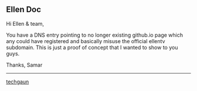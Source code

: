 ## Ellen Doc

Hi Ellen & team,

You have a DNS entry pointing to no longer existing github.io page which any could have registered and basically misuse the official ellentv subdomain. This is just a proof of concept that I wanted to show to you guys.

Thanks,
Samar

-------------

[techgaun](https://github.com/techgaun)
